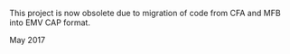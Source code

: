 This project is now obsolete due to migration of code from CFA and MFB into EMV CAP format. 

May 2017
